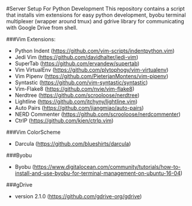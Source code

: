 #Server Setup For Python Development
This repository contains a script that installs vim extensions for easy python development, byobu terminal multiplexer (wrapper around tmux) and gdrive library for communicating with Google Drive from shell.

###Vim Extensions:
- Python Indent (https://github.com/vim-scripts/indentpython.vim)
- Jedi Vim (https://github.com/davidhalter/jedi-vim)
- SuperTab (https://github.com/ervandew/supertab)
- Vim VirtualEnv (https://github.com/plytophogy/vim-virtualenv)
- Vim Pipenv (https://github.com/PieterjanMontens/vim-pipenv)
- Syntastic (https://github.com/vim-syntastic/syntastic)
- Vim-Flake8 (https://github.com/nvie/vim-flake8)
- Nerdtree (https://github.com/scrooloose/nerdtree)
- Lightline (https://github.com/itchyny/lightline.vim)
- Auto Pairs (https://github.com/jiangmiao/auto-pairs)
- NERD Commenter (https://github.com/scrooloose/nerdcommenter)
- CtrlP (https://github.com/kien/ctrlp.vim)

###Vim ColorScheme
- Darcula (https://github.com/blueshirts/darcula)

###Byobu
- Byobu (https://www.digitalocean.com/community/tutorials/how-to-install-and-use-byobu-for-terminal-management-on-ubuntu-16-04)

###gDrive
- version 2.1.0 (https://github.com/gdrive-org/gdrive)

